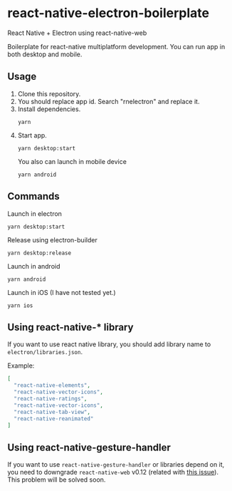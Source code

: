 # react-native-electron-boilerplate

React Native + Electron using react-native-web

Boilerplate for react-native multiplatform development. You can run app in both desktop and mobile.

## Usage

1. Clone this repository.
2. You should replace app id.
   Search "rnelectron" and replace it.
3. Install dependencies.
   ```
   yarn
   ```
4. Start app.
   ```
   yarn desktop:start
   ```
   You also can launch in mobile device
   ```
   yarn android
   ```

## Commands

Launch in electron

```
yarn desktop:start
```

Release using electron-builder

```
yarn desktop:release
```

Launch in android

```
yarn android
```

Launch in iOS (I have not tested yet.)

```
yarn ios
```

## Using react-native-\* library

If you want to use react native library, you should add library name to `electron/libraries.json`.

Example:

```json
[
  "react-native-elements",
  "react-native-vector-icons",
  "react-native-ratings",
  "react-native-vector-icons",
  "react-native-tab-view",
  "react-native-reanimated"
]
```

## Using react-native-gesture-handler

If you want to use `react-native-gesture-handler` or libraries depend on it, you need to downgrade `react-native-web` v0.12 (related with [this issue](https://github.com/software-mansion/react-native-gesture-handler/issues/1164)).
This problem will be solved soon.
